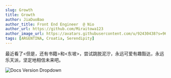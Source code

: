 ```yaml
---
slug: Growth
title: Growth
author: JiaDuoBao
author_title: Front End Engineer  @ Nio
author_url: https://github.com/Miraitowa123
author_image_url: https://avatars.githubusercontent.com/u/92430438?s=96&v=4
tags: [ARGENTINA, Croatia, Serendipity]
---
```


最近看了<但是，还有书籍>和<东坡>，尝试跳脱泥泞，永远可爱有趣豁达，永远乐天派，坚定地相信未来吧。

![Docs Version Dropdown](/img/tutorial/room.jpg)
